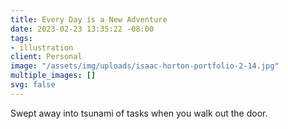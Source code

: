 ```yaml
---
title: Every Day is a New Adventure
date: 2023-02-23 13:35:22 -08:00
tags:
- illustration
client: Personal
image: "/assets/img/uploads/isaac-horton-portfolio-2-14.jpg"
multiple_images: []
svg: false
---
```


Swept away into tsunami of tasks when you walk out the door.